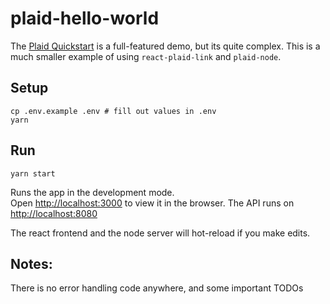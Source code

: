 # plaid-hello-world

The [Plaid Quickstart](https://github.com/plaid/quickstart) is a full-featured demo, but its quite complex.
This is a much smaller example of using `react-plaid-link` and `plaid-node`.

## Setup

```shell
cp .env.example .env # fill out values in .env
yarn
```

## Run

```shell
yarn start
```

Runs the app in the development mode.\
Open [http://localhost:3000](http://localhost:3000) to view it in the browser.
The API runs on [http://localhost:8080](http://localhost:8080)

The react frontend and the node server will hot-reload if you make edits.

## Notes:

There is no error handling code anywhere, and some important TODOs
